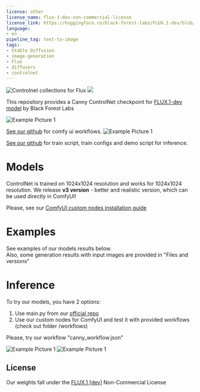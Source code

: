 ```yaml
---
license: other
license_name: flux-1-dev-non-commercial-license
license_link: https://huggingface.co/black-forest-labs/FLUX.1-dev/blob/main/LICENSE.
language:
- en
pipeline_tag: text-to-image
tags:
- Stable Diffusion
- image-generation
- Flux
- diffusers
- controlnet
---
```


![Controlnet collections for Flux](https://github.com/XLabs-AI/x-flux/blob/main/assets/readme/light/flux-controlnet-collections.png?raw=true)
[<img src="https://github.com/XLabs-AI/x-flux/blob/main/assets/readme/light/join-our-discord-rev1.png?raw=true">](https://discord.gg/FHY2guThfy)

This repository provides a Canny ControlNet checkpoint for
[FLUX.1-dev model](https://huggingface.co/black-forest-labs/FLUX.1-dev) by Black Forest Labs

![Example Picture 1](assets/canny_result.gif?raw=true)

[See our github](https://github.com/XLabs-AI/x-flux-comfyui) for comfy ui workflows.
![Example Picture 1](assets/controlnet_canny_flow_example.png?raw=true)

[See our github](https://github.com/XLabs-AI/x-flux) for train script, train configs and demo script for inference.

# Models
ControlNet is trained on 1024x1024 resolution and works for 1024x1024 resolution.
We release **v3 version** - better and realistic version, which can be used directly in ComfyUI!   

Please, see our [ComfyUI custom nodes installation guide](https://github.com/XLabs-AI/x-flux-comfyui)


# Examples

See examples of our models results below.  
Also, some generation results with input images are provided in "Files and versions"

# Inference

To try our models, you have 2 options:
1. Use main.py from our [official repo](https://github.com/XLabs-AI/x-flux)
2. Use our custom nodes for ComfyUI and test it with provided workflows (check out folder /workflows)

Please, try our workflow "canny_workflow.json"

![Example Picture 1](assets/canny_example1.png?raw=true)
![Example Picture 1](assets/canny_example2.png?raw=true)

## License

Our weights fall under the [FLUX.1 [dev]](https://huggingface.co/black-forest-labs/FLUX.1-dev/blob/main/LICENSE.md) Non-Commercial License<br/>